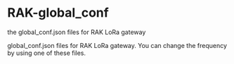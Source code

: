 # RAK-global_conf
the global_conf.json files for RAK LoRa gateway

global_conf.json files for RAK LoRa gateway. You can change the frequency by using one of these files.
